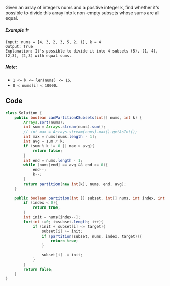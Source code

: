 Given an array of integers nums and a positive integer k, find whether it's possible to divide this array into k non-empty subsets whose sums are all equal.

 

##### Example 1:
```
Input: nums = [4, 3, 2, 3, 5, 2, 1], k = 4
Output: True
Explanation: It's possible to divide it into 4 subsets (5), (1, 4), (2,3), (2,3) with equal sums.
```

##### Note:

- `1 <= k <= len(nums) <= 16`.
- `0 < nums[i] < 10000`.


## Code
```java
class Solution {
    public boolean canPartitionKSubsets(int[] nums, int k) {
        Arrays.sort(nums);
        int sum = Arrays.stream(nums).sum();
        // int max = Arrays.stream(nums).max().getAsInt();
        int max = nums[nums.length - 1];
        int avg = sum / k;
        if (sum % k != 0 || max > avg){
            return false;
        }
        int end = nums.length - 1;
        while (nums[end] == avg && end >= 0){
            end--;
            k--;
        }
        return partition(new int[k], nums, end, avg);
    }
    
    public boolean partition(int [] subset, int[] nums, int index, int target){
        if (index < 0){
            return true;
        }
        int init = nums[index--];
        for(int i=0; i<subset.length; i++){
            if (init + subset[i] <= target){
                subset[i] += init;
                if (partition(subset, nums, index, target)){
                    return true;
                }
                
                subset[i] -= init;
            }
        }
        return false;
    }
}
```
